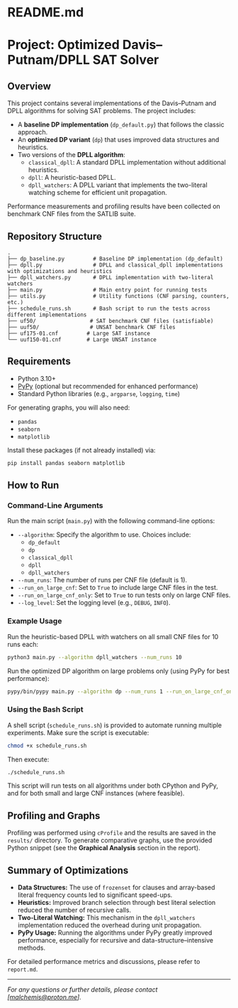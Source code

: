 # README.md

# Project: Optimized Davis–Putnam/DPLL SAT Solver

## Overview

This project contains several implementations of the Davis–Putnam and DPLL algorithms for solving SAT problems. The project includes:
- A **baseline DP implementation** (`dp_default.py`) that follows the classic approach.
- An **optimized DP variant** (`dp`) that uses improved data structures and heuristics.
- Two versions of the **DPLL algorithm**:
  - `classical_dpll`: A standard DPLL implementation without additional heuristics.
  - `dpll`: A heuristic-based DPLL.
  - `dpll_watchers`: A DPLL variant that implements the two-literal watching scheme for efficient unit propagation.

Performance measurements and profiling results have been collected on benchmark CNF files from the SATLIB suite.

## Repository Structure

```
.
├── dp_baseline.py         # Baseline DP implementation (dp_default)
├── dpll.py                # DPLL and classical_dpll implementations with optimizations and heuristics
├── dpll_watchers.py       # DPLL implementation with two-literal watchers
├── main.py                # Main entry point for running tests
├── utils.py               # Utility functions (CNF parsing, counters, etc.)
├── schedule_runs.sh       # Bash script to run the tests across different implementations
├── uf50/                 # SAT benchmark CNF files (satisfiable)
├── uuf50/                # UNSAT benchmark CNF files
├── uf175-01.cnf         # Large SAT instance
└── uuf150-01.cnf        # Large UNSAT instance
```

## Requirements

- Python 3.10+  
- [PyPy](https://www.pypy.org/) (optional but recommended for enhanced performance)
- Standard Python libraries (e.g., `argparse`, `logging`, `time`)

For generating graphs, you will also need:
- `pandas`
- `seaborn`
- `matplotlib`

Install these packages (if not already installed) via:
```bash
pip install pandas seaborn matplotlib
```

## How to Run

### Command-Line Arguments

Run the main script (`main.py`) with the following command-line options:

- `--algorithm`: Specify the algorithm to use. Choices include:
  - `dp_default`
  - `dp`
  - `classical_dpll`
  - `dpll`
  - `dpll_watchers`
- `--num_runs`: The number of runs per CNF file (default is 1).
- `--run_on_large_cnf`: Set to `True` to include large CNF files in the test.
- `--run_on_large_cnf_only`: Set to `True` to run tests only on large CNF files.
- `--log_level`: Set the logging level (e.g., `DEBUG`, `INFO`).

### Example Usage

Run the heuristic-based DPLL with watchers on all small CNF files for 10 runs each:
```bash
python3 main.py --algorithm dpll_watchers --num_runs 10
```

Run the optimized DP algorithm on large problems only (using PyPy for best performance):
```bash
pypy/bin/pypy main.py --algorithm dp --num_runs 1 --run_on_large_cnf_only True
```

### Using the Bash Script

A shell script (`schedule_runs.sh`) is provided to automate running multiple experiments. Make sure the script is executable:
```bash
chmod +x schedule_runs.sh
```
Then execute:
```bash
./schedule_runs.sh
```
This script will run tests on all algorithms under both CPython and PyPy, and for both small and large CNF instances (where feasible).

## Profiling and Graphs

Profiling was performed using `cProfile` and the results are saved in the `results/` directory. To generate comparative graphs, use the provided Python snippet (see the **Graphical Analysis** section in the report).

## Summary of Optimizations

- **Data Structures:** The use of `frozenset` for clauses and array-based literal frequency counts led to significant speed-ups.
- **Heuristics:** Improved branch selection through best literal selection reduced the number of recursive calls.
- **Two-Literal Watching:** This mechanism in the `dpll_watchers` implementation reduced the overhead during unit propagation.
- **PyPy Usage:** Running the algorithms under PyPy greatly improved performance, especially for recursive and data-structure–intensive methods.

For detailed performance metrics and discussions, please refer to `report.md`.

---

*For any questions or further details, please contact [malchemis@proton.me].*